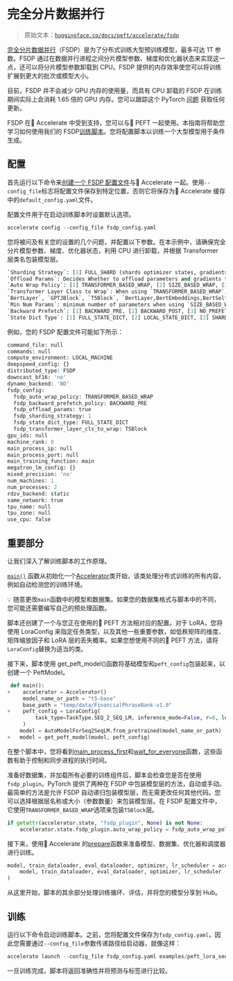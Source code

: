 # 完全分片数据并行

> 原始文本：[`huggingface.co/docs/peft/accelerate/fsdp`](https://huggingface.co/docs/peft/accelerate/fsdp)

[完全分片数据并行](https://pytorch.org/docs/stable/fsdp.html)（FSDP）是为了分布式训练大型预训练模型，最多可达 1T 参数。FSDP 通过在数据并行进程之间分片模型参数、梯度和优化器状态来实现这一点，还可以将分片模型参数卸载到 CPU。FSDP 提供的内存效率使您可以将训练扩展到更大的批次或模型大小。

目前，FSDP 并不会减少 GPU 内存的使用量，而具有 CPU 卸载的 FSDP 在训练期间实际上会消耗 1.65 倍的 GPU 内存。您可以跟踪这个 PyTorch [问题](https://github.com/pytorch/pytorch/issues/91165) 获取任何更新。

FSDP 在🤗 Accelerate 中受到支持，您可以与🤗 PEFT 一起使用。本指南将帮助您学习如何使用我们的 FSDP[训练脚本](https://github.com/huggingface/peft/blob/main/examples/conditional_generation/peft_lora_seq2seq_accelerate_fsdp.py)。您将配置脚本以训练一个大型模型用于条件生成。

## 配置

首先运行以下命令来[创建一个 FSDP 配置文件](https://huggingface.co/docs/accelerate/main/en/usage_guides/fsdp)与🤗 Accelerate 一起。使用`--config_file`标志将配置文件保存到特定位置，否则它将保存为🤗 Accelerate 缓存中的`default_config.yaml`文件。

配置文件用于在启动训练脚本时设置默认选项。

```py
accelerate config --config_file fsdp_config.yaml
```

您将被问及有关您的设置的几个问题，并配置以下参数。在本示例中，请确保完全分片模型参数、梯度、优化器状态，利用 CPU 进行卸载，并根据 Transformer 层类名包装模型层。

```py
`Sharding Strategy`: [1] FULL_SHARD (shards optimizer states, gradients and parameters), [2] SHARD_GRAD_OP (shards optimizer states and gradients), [3] NO_SHARD
`Offload Params`: Decides Whether to offload parameters and gradients to CPU
`Auto Wrap Policy`: [1] TRANSFORMER_BASED_WRAP, [2] SIZE_BASED_WRAP, [3] NO_WRAP 
`Transformer Layer Class to Wrap`: When using `TRANSFORMER_BASED_WRAP`, user specifies comma-separated string of transformer layer class names (case-sensitive) to wrap ,e.g, 
`BertLayer`, `GPTJBlock`, `T5Block`, `BertLayer,BertEmbeddings,BertSelfOutput`...
`Min Num Params`: minimum number of parameters when using `SIZE_BASED_WRAP`
`Backward Prefetch`: [1] BACKWARD_PRE, [2] BACKWARD_POST, [3] NO_PREFETCH
`State Dict Type`: [1] FULL_STATE_DICT, [2] LOCAL_STATE_DICT, [3] SHARDED_STATE_DICT  
```

例如，您的 FSDP 配置文件可能如下所示：

```py
command_file: null
commands: null
compute_environment: LOCAL_MACHINE
deepspeed_config: {}
distributed_type: FSDP
downcast_bf16: 'no'
dynamo_backend: 'NO'
fsdp_config:
  fsdp_auto_wrap_policy: TRANSFORMER_BASED_WRAP
  fsdp_backward_prefetch_policy: BACKWARD_PRE
  fsdp_offload_params: true
  fsdp_sharding_strategy: 1
  fsdp_state_dict_type: FULL_STATE_DICT
  fsdp_transformer_layer_cls_to_wrap: T5Block
gpu_ids: null
machine_rank: 0
main_process_ip: null
main_process_port: null
main_training_function: main
megatron_lm_config: {}
mixed_precision: 'no'
num_machines: 1
num_processes: 2
rdzv_backend: static
same_network: true
tpu_name: null
tpu_zone: null
use_cpu: false
```

## 重要部分

让我们深入了解训练脚本的工作原理。

[`main()`](https://github.com/huggingface/peft/blob/2822398fbe896f25d4dac5e468624dc5fd65a51b/examples/conditional_generation/peft_lora_seq2seq_accelerate_fsdp.py#L14) 函数从初始化一个[Accelerator](https://huggingface.co/docs/accelerate/v0.27.2/en/package_reference/accelerator#accelerate.Accelerator)类开始，该类处理分布式训练的所有内容，例如自动检测您的训练环境。

💡 随意更改`main`函数中的模型和数据集。如果您的数据集格式与脚本中的不同，您可能还需要编写自己的预处理函数。

脚本还创建了一个与您正在使用的🤗 PEFT 方法相对应的配置。对于 LoRA，您将使用 LoraConfig 来指定任务类型，以及其他一些重要参数，如低秩矩阵的维度、矩阵缩放因子和 LoRA 层的丢失概率。如果您想使用不同的🤗 PEFT 方法，请将`LoraConfig`替换为适当的类。

接下来，脚本使用 get_peft_model()函数将基础模型和`peft_config`包装起来，以创建一个 PeftModel。

```py
 def main():
+    accelerator = Accelerator()
     model_name_or_path = "t5-base"
     base_path = "temp/data/FinancialPhraseBank-v1.0"
+    peft_config = LoraConfig(
         task_type=TaskType.SEQ_2_SEQ_LM, inference_mode=False, r=8, lora_alpha=32, lora_dropout=0.1
     )
    model = AutoModelForSeq2SeqLM.from_pretrained(model_name_or_path)
+   model = get_peft_model(model, peft_config)
```

在整个脚本中，您将看到[main_process_first](https://huggingface.co/docs/accelerate/v0.27.2/en/package_reference/accelerator#accelerate.Accelerator.main_process_first)和[wait_for_everyone](https://huggingface.co/docs/accelerate/v0.27.2/en/package_reference/accelerator#accelerate.Accelerator.wait_for_everyone)函数，这些函数有助于控制和同步进程的执行时间。

准备好数据集，并加载所有必要的训练组件后，脚本会检查您是否在使用`fsdp_plugin`。PyTorch 提供了两种在 FSDP 中包装模型层的方法，自动或手动。最简单的方法是允许 FSDP 自动递归包装模型层，而无需更改任何其他代码。您可以选择根据层名称或大小（参数数量）来包装模型层。在 FSDP 配置文件中，它使用`TRANSFORMER_BASED_WRAP`选项来包装`T5Block`层。

```py
if getattr(accelerator.state, "fsdp_plugin", None) is not None:
    accelerator.state.fsdp_plugin.auto_wrap_policy = fsdp_auto_wrap_policy(model)
```

接下来，使用🤗 Accelerate 的[prepare](https://huggingface.co/docs/accelerate/v0.27.2/en/package_reference/accelerator#accelerate.Accelerator.prepare)函数来准备模型、数据集、优化器和调度器进行训练。

```py
model, train_dataloader, eval_dataloader, optimizer, lr_scheduler = accelerator.prepare(
    model, train_dataloader, eval_dataloader, optimizer, lr_scheduler
)
```

从这里开始，脚本的其余部分处理训练循环、评估，并将您的模型分享到 Hub。

## 训练

运行以下命令启动训练脚本。之前，您将配置文件保存为`fsdp_config.yaml`，因此您需要通过`--config_file`参数传递路径给启动器，就像这样：

```py
accelerate launch --config_file fsdp_config.yaml examples/peft_lora_seq2seq_accelerate_fsdp.py
```

一旦训练完成，脚本将返回准确性并将预测与标签进行比较。
